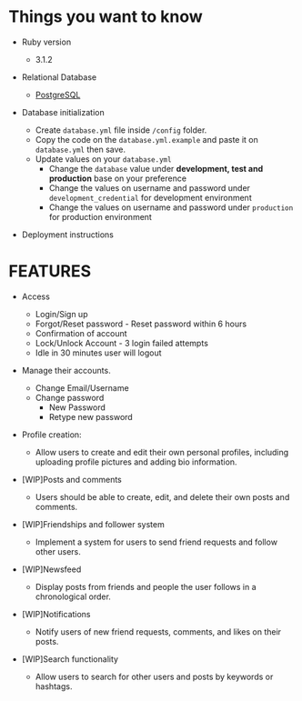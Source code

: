 # Things you want to know

* Ruby version
  - 3.1.2

* Relational Database
  - [PostgreSQL](https://www.postgresql.org/)

* Database initialization
  - Create `database.yml` file inside `/config` folder.
  - Copy the code on the `database.yml.example` and paste it on `database.yml` then save.
  - Update values on your `database.yml`
    - Change the `database` value under **development, test and production** base on your preference
    - Change the values on username and password under `development_credential` for development environment
    - Change the values on username and password under `production` for production environment

* Deployment instructions

# FEATURES

* Access
  - Login/Sign up
  - Forgot/Reset password - Reset password within 6 hours
  - Confirmation of account
  - Lock/Unlock Account - 3 login failed attempts
  - Idle in 30 minutes user will logout

* Manage their accounts.
  - Change Email/Username
  - Change password
    - New Password
    - Retype new password
* Profile creation: 
  - Allow users to create and edit their own personal profiles, including uploading profile pictures and adding bio information.
* [WIP]Posts and comments
  - Users should be able to create, edit, and delete their own posts and comments.
* [WIP]Friendships and follower system
  - Implement a system for users to send friend requests and follow other users.
* [WIP]Newsfeed
  - Display posts from friends and people the user follows in a chronological order.
* [WIP]Notifications
  - Notify users of new friend requests, comments, and likes on their posts.
* [WIP]Search functionality
  - Allow users to search for other users and posts by keywords or hashtags.
